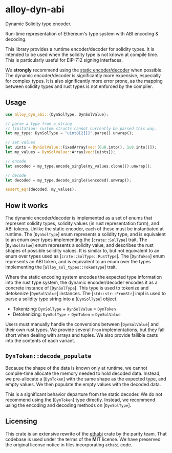 # alloy-dyn-abi

Dynamic Solidity type encoder.

Run-time representation of Ethereum's type system with ABI encoding & decoding.

This library provides a runtime encoder/decoder for solidity types. It is
intended to be used when the solidity type is not known at compile time.
This is particularly useful for EIP-712 signing interfaces.

We **strongly** recommend using the [static encoder/decoder][abi] when possible.
The dynamic encoder/decoder is significantly more expensive, especially for
complex types. It is also significantly more error prone, as the mapping
between solidity types and rust types is not enforced by the compiler.

[abi]: https://docs.rs/alloy-sol-types/latest/alloy_sol_types/

## Usage

```rust
use alloy_dyn_abi::{DynSolType, DynSolValue};

// parse a type from a string
// limitation: custom structs cannot currently be parsed this way.
let my_type: DynSolType = "uint8[2][]".parse().unwrap();

// set values
let uints = DynSolValue::FixedArray(vec![0u8.into(), 1u8.into()]);
let my_values = DynSolValue::Array(vec![uints]);

// encode
let encoded = my_type.encode_single(my_values.clone()).unwrap();

// decode
let decoded = my_type.decode_single(&encoded).unwrap();

assert_eq!(decoded, my_values);
```

## How it works

The dynamic encoder/decoder is implemented as a set of enums that represent
solidity types, solidity values (in rust representation form), and ABI
tokens. Unlike the static encoder, each of these must be instantiated at
runtime. The [`DynSolType`] enum represents a solidity type, and is
equivalent to an enum over types implementing the [`crate::SolType`] trait.
The [`DynSolValue`] enum represents a solidity value, and describes the
rust shapes of possible solidity values. It is similar to, but not
equivalent to an enum over types used as [`crate::SolType::RustType`]. The
[`DynToken`] enum represents an ABI token, and is equivalent to an enum over
the types implementing the [`alloy_sol_types::TokenType`] trait.

Where the static encoding system encodes the expected type information into
the rust type system, the dynamic encoder/decoder encodes it as a concrete
instance of [`DynSolType`]. This type is used to tokenize and detokenize
[`DynSolValue`] instances. The [`std::str::FromStr`] impl is used to parse a
solidity type string into a [`DynSolType`] object.

- Tokenizing:   `DynSolType` + `DynSolValue` = `DynToken`
- Detokenizing: `DynSolType` + `DynToken`    = `DynSolValue`

Users must manually handle the conversions between [`DynSolValue`] and their
own rust types. We provide several `From` implementations, but they fall
short when dealing with arrays and tuples. We also provide fallible casts
into the contents of each variant.

## `DynToken::decode_populate`

Because the shape of the data is known only at runtime, we cannot
compile-time allocate the memory needed to hold decoded data. Instead, we
pre-allocate a [`DynToken`] with the same shape as the expected type, and
empty values. We then populate the empty values with the decoded data.

This is a significant behavior departure from the static decoder. We do not
recommend using the [`DynToken`] type directly. Instead, we recommend using
the encoding and decoding methods on [`DynSolType`].

## Licensing

This crate is an extensive rewrite of the
[ethabi](https://github.com/rust-ethereum/ethabi) crate by the parity team.
That codebase is used under the terms of the **MIT** license. We have preserved
the original license notice in files incorporating `ethabi` code.
